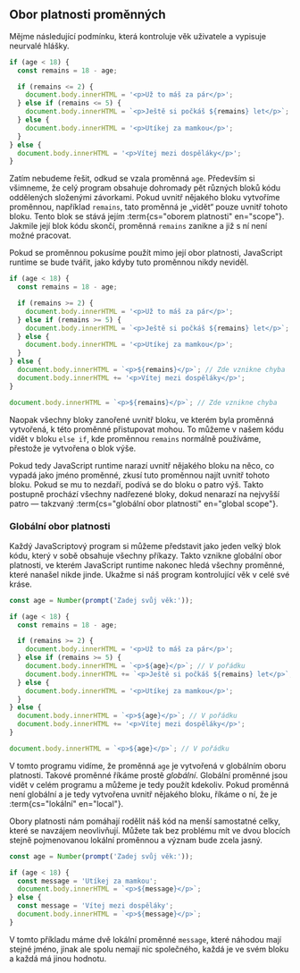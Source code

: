 ## Obor platnosti proměnných

Mějme následující podmínku, která kontroluje věk uživatele a vypisuje neurvalé hlášky.

```js
if (age < 18) {
  const remains = 18 - age;

  if (remains <= 2) {
    document.body.innerHTML = '<p>Už to máš za pár</p>';
  } else if (remains <= 5) {
    document.body.innerHTML = `<p>Ještě si počkáš ${remains} let</p>`;
  } else {
    document.body.innerHTML = '<p>Utíkej za mamkou</p>';
  }
} else {
  document.body.innerHTML = '<p>Vítej mezi dospěláky</p>';
}
```

Zatím nebudeme řešit, odkud se vzala proměnná `age`. Především si všimneme, že celý program obsahuje dohromady pět různých bloků kódu oddělených složenými závorkami. Pokud uvnitř nějakého bloku vytvoříme proměnnou, například `remains`, tato proměnná je „vidět“ pouze uvnitř tohoto bloku. Tento blok se stává jejím :term{cs="oborem platnosti" en="scope"}. Jakmile její blok kódu skončí, proměnná `remains` zanikne a již s ní není možné pracovat.

Pokud se proměnnou pokusíme použít mimo její obor platnosti, JavaScript runtime se bude tvářit, jako kdyby tuto proměnnou nikdy neviděl.

```js
if (age < 18) {
  const remains = 18 - age;

  if (remains >= 2) {
    document.body.innerHTML = '<p>Už to máš za pár</p>';
  } else if (remains >= 5) {
    document.body.innerHTML = `<p>Ještě si počkáš ${remains} let</p>`;
  } else {
    document.body.innerHTML = '<p>Utíkej za mamkou</p>';
  }
} else {
  document.body.innerHTML = `<p>${remains}</p>`; // Zde vznikne chyba
  document.body.innerHTML += '<p>Vítej mezi dospěláky</p>';
}

document.body.innerHTML = `<p>${remains}</p>`; // Zde vznikne chyba
```

Naopak všechny bloky zanořené uvnitř bloku, ve kterém byla proměnná vytvořená, k této proměnné přistupovat mohou. To můžeme v našem kódu vidět v bloku `else if`, kde proměnnou `remains` normálně používáme, přestože je vytvořena o blok výše.

Pokud tedy JavaScript runtime narazí uvnitř nějakého bloku na něco, co vypadá jako jméno proměnné, zkusí tuto proměnnou najít uvnitř tohoto bloku. Pokud se mu to nezdaří, podívá se do bloku o patro výš. Takto postupně prochází všechny nadřezené bloky, dokud nenarazí na nejvyšší patro — takzvaný :term{cs="globální obor platnosti" en="global scope"}.

### Globální obor platnosti

Každý JavaScriptový program si můžeme představit jako jeden velký blok kódu, který v sobě obsahuje všechny příkazy. Takto vznikne globální obor platnosti, ve kterém JavaScript runtime nakonec hledá všechny proměnné, které nanašel nikde jinde. Ukažme si náš program kontrolující věk v celé své kráse.

```js
const age = Number(prompt('Zadej svůj věk:'));

if (age < 18) {
  const remains = 18 - age;

  if (remains >= 2) {
    document.body.innerHTML = '<p>Už to máš za pár</p>';
  } else if (remains >= 5) {
    document.body.innerHTML = `<p>${age}</p>`; // V pořádku
    document.body.innerHTML += `<p>Ještě si počkáš ${remains} let</p>`;
  } else {
    document.body.innerHTML = '<p>Utíkej za mamkou</p>';
  }
} else {
  document.body.innerHTML = `<p>${age}</p>`; // V pořádku
  document.body.innerHTML += '<p>Vítej mezi dospěláky</p>';
}

document.body.innerHTML = `<p>${age}</p>`; // V pořádku
```

V tomto programu vidíme, že proměnná `age` je vytvořená v globálním oboru platnosti. Takové proměnné říkáme prostě <em>globální</em>. Globální proměnné jsou vidět v celém programu a můžeme je tedy použít kdekoliv. Pokud proměnná není globální a je tedy vytvořena uvnitř nějakého bloku, říkáme o ní, že je :term{cs="lokální" en="local"}.

Obory platnosti nám pomáhají rodělit náš kód na menší samostatné celky, které se navzájem neovlivňují. Můžete tak bez problému mít ve dvou blocích stejně pojmenovanou lokální proměnnou a význam bude zcela jasný.

```js
const age = Number(prompt('Zadej svůj věk:'));

if (age < 18) {
  const message = 'Utíkej za mamkou';
  document.body.innerHTML = `<p>${message}</p>`;
} else {
  const message = 'Vítej mezi dospěláky';
  document.body.innerHTML = `<p>${message}</p>`;
}
```

V tomto příkladu máme dvě lokální proměnné `message`, které náhodou mají stejné jméno, jinak ale spolu nemají nic společného, každá je ve svém bloku a každá má jinou hodnotu.
